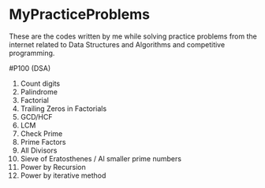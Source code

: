 # MyPracticeProblems
These are the codes written by me while solving practice problems from the internet related to Data Structures and Algorithms and competitive programming.  

#P100 (DSA)
1. Count digits
2. Palindrome
3. Factorial
4. Trailing Zeros in Factorials
5. GCD/HCF
6. LCM
7. Check Prime
8. Prime Factors
9. All Divisors
10. Sieve of Eratosthenes / Al smaller prime numbers
11. Power by Recursion
12. Power by iterative method
